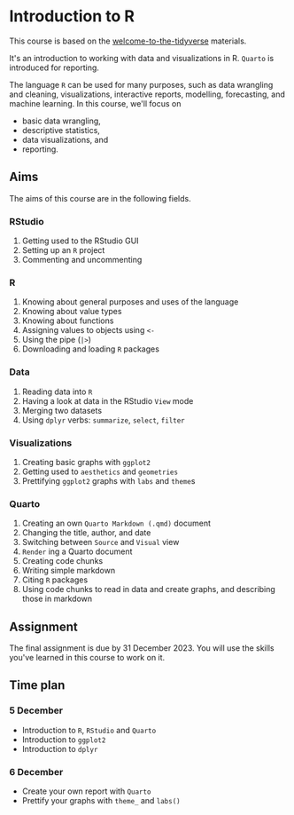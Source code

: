 # Introduction to R

This course is based on the [welcome-to-the-tidyverse](https://github.com/rstudio-education/welcome-to-the-tidyverse) materials.

It's an introduction to working with data and visualizations in R. 
`Quarto` is introduced for reporting.

The language `R` can be used for many purposes, such as data wrangling and cleaning, visualizations, interactive reports, modelling, forecasting, and machine learning.
In this course, we'll focus on 

- basic data wrangling, 
- descriptive statistics, 
- data visualizations, and
- reporting.

## Aims

The aims of this course are in the following fields.

### RStudio

1.  Getting used to the RStudio GUI
2.  Setting up an `R` project
3.  Commenting and uncommenting

### R

1.  Knowing about general purposes and uses of the language
2.  Knowing about value types
3.  Knowing about functions
3.  Assigning values to objects using `<-`
4.  Using the pipe (`|>`)
5.  Downloading and loading `R` packages

### Data

1.  Reading data into `R`
2.  Having a look at data in the RStudio `View` mode
3.  Merging two datasets
4.  Using `dplyr` verbs: `summarize`, `select`, `filter`

### Visualizations

1.  Creating basic graphs with `ggplot2`
2.  Getting used to `aesthetics` and `geometries`
3.  Prettifying `ggplot2` graphs with `labs` and `theme`s

### Quarto

1.  Creating an own `Quarto Markdown (.qmd)` document
2.  Changing the title, author, and date
3.  Switching between `Source` and `Visual` view
4.  `Render` ing a Quarto document
5.  Creating code chunks
6.  Writing simple markdown
7.  Citing `R` packages
8.  Using code chunks to read in data and create graphs, and describing those in markdown

## Assignment

The final assignment is due by 31 December 2023.
You will use the skills you've learned in this course to work on it.

## Time plan

### 5 December

- Introduction to `R`, `RStudio` and `Quarto`
- Introduction to `ggplot2`
- Introduction to `dplyr`

### 6 December

- Create your own report with `Quarto`
- Prettify your graphs with `theme_` and `labs()`